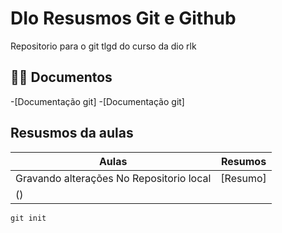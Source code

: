 
# DIo Resusmos Git e Github
Repositorio para o git tlgd do curso da dio rlk

## 🐱‍💻 Documentos

-[Documentação git]
-[Documentação git]

## Resusmos da aulas

|Aulas|Resumos|
|------|------|
|Gravando alterações No Repositorio local| [Resumo]
() |

```
git init
```
